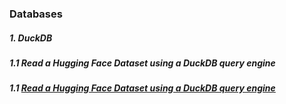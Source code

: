 ### Databases

##### 1. DuckDB

##### 1.1 Read a Hugging Face Dataset using a DuckDB query engine

<script src="https://gist.github.com/stra-uss/f0ba27058beccdb6b33b83a83ca1b5b0.js"></script>

<script src="https://gist.github.com/nisrulz/11c0d63428b108f10c83.js"></script>


##### 1.1 [Read a Hugging Face Dataset using a DuckDB query engine](https://gist.github.com/stra-uss/a2777b9eddaf5e5867dd0669c6f12b3b)


